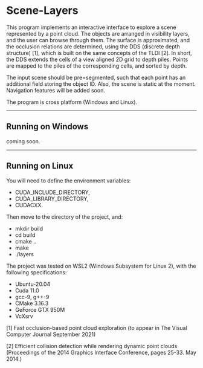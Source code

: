 # Scene-Layers

This program implements an interactive interface to explore a scene represented by a point cloud. The objects are arranged in visibility layers, and the user can browse through them. The surface is approximated, and the occlusion relations are determined, using the DDS (discrete depth structure) [1], which is built on the same concepts of the TLDI [2]. In short, the DDS extends the cells of a view aligned 2D grid to depth piles. Points are mapped to the piles of the corresponding cells, and sorted by depth.

The input scene should be pre=segmented, such that each point has an additional field storing the object ID. Also, the scene is static at the moment. Navigation features will be added soon.

The program is cross platform (Windows and Linux).

********************************************************************************

## Running on Windows

coming soon.

********************************************************************************

## Running on Linux

You will need to define the environment variables: 
* CUDA_INCLUDE_DIRECTORY, 
* CUDA_LIBRARY_DIRECTORY,
* CUDACXX. 
  
Then move to the directory of the project, and:

* mkdir build
* cd build
* cmake ..
* make
* ./layers


The project was tested on WSL2 (Windows Subsystem for Linux 2), with the following specifications:

* Ubuntu-20.04
* Cuda 11.0
* gcc-9, g++-9
* CMake 3.16.3
* GeForce GTX 950M
* VcXsrv

[1] Fast occlusion-based point cloud exploration  (to appear in The Visual Computer Journal September 2021)

[2] Efficient collision detection while rendering dynamic point clouds (Proceedings of the 2014 Graphics Interface Conference, pages 25-33. May 2014.)
